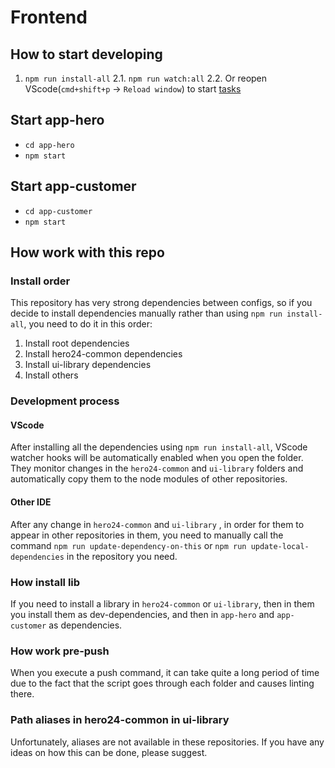 # Frontend

## How to start developing

1. `npm run install-all`
   2.1. `npm run watch:all`
   2.2. Or reopen VScode(`cmd+shift+p` -> `Reload window`) to start [tasks](#vscode)

## Start app-hero

- `cd app-hero`
- `npm start`

## Start app-customer

- `cd app-customer`
- `npm start`

## How work with this repo

### Install order

This repository has very strong dependencies between configs, so if you decide to install dependencies manually rather than using `npm run install-all`, you need to do it in this order:

1. Install root dependencies
2. Install hero24-common dependencies
3. Install ui-library dependencies
4. Install others

### Development process

#### VScode

After installing all the dependencies using `npm run install-all`, VScode watcher hooks will be automatically enabled when you open the folder. They monitor changes in the `hero24-common` and `ui-library` folders and automatically copy them to the node modules of other repositories.

#### Other IDE

After any change in `hero24-common` and `ui-library` , in order for them to appear in other repositories in them, you need to manually call the command `npm run update-dependency-on-this` or `npm run update-local-dependencies` in the repository you need.

### How install lib

If you need to install a library in `hero24-common` or `ui-library`, then in them you install them as dev-dependencies, and then in `app-hero` and `app-customer` as dependencies.

### How work pre-push

When you execute a push command, it can take quite a long period of time due to the fact that the script goes through each folder and causes linting there.

### Path aliases in hero24-common in ui-library

Unfortunately, aliases are not available in these repositories. If you have any ideas on how this can be done, please suggest.
